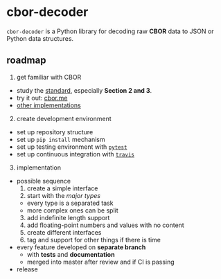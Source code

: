 # cbor-decoder

`cbor-decoder` is a Python library for decoding raw **CBOR** data to JSON or
Python
data structures.

## roadmap

1. get familiar with CBOR
  - study the [standard](https://tools.ietf.org/html/rfc7049), especially
    **Section 2 and 3**.
  - try it out: [cbor.me](http://cbor.me/)
  - [other implementations](http://cbor.io/impls.html)
2. create development environment
  - set up repository structure
  - set up `pip install` mechanism
  - set up testing environment with [`pytest`](http://docs.pytest.org/en/latest/)
  - set up continuous integration with [`travis`](https://travis-ci.com/)
3. implementation
  - possible sequence
    1. create a simple interface
    2. start with the *major types*
      - every type is a separated task
      - more complex ones can be split
    3. add indefinite length support
    4. add floating-point numbers and values with no content
    5. create different interfaces
    6. tag and support for other things if there is time
  - every feature developed on **separate branch**
    - with **tests** and **documentation**
    - merged into master after review and if CI is passing
  - release
